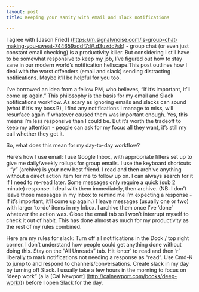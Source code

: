 ```yaml
---
layout: post
title: Keeping your sanity with email and slack notifications

---
```


I agree with [Jason Fried] (https://m.signalvnoise.com/is-group-chat-making-you-sweat-744659addf7d#.d3uzdc7sk) - group chat (or even just constant email checking) is a productivity killer. But considering I still have to be somewhat responsive to keep my job, I’ve figured out how to stay sane in our modern world’s notification hellscape.This post outlines how I deal with the worst offenders (email and slack) sending distracting notifications. Maybe it’ll be helpful for you too.

I’ve borrowed an idea from a fellow PM, who believes, “If it’s important, it’ll come up again.” This philosophy is the basis for my email and Slack notifications workflow. As scary as ignoring emails and slacks can sound (what if it’s my boss!?), I find any notifications I manage to miss, will resurface again if whatever caused them was important enough. Yes, this means I’m less responsive than I could be. But it’s worth the tradeoff to keep my attention - people can ask for my focus all they want, it’s still my call whether they get it.

So, what does this mean for my day-to-day workflow?

Here’s how I use email: 
I use Google Inbox, with appropriate filters set up to give me daily/weekly rollups for group emails.
I use the keyboard shortcuts - “y” (archive) is your new best friend. I read and then archive anything without a direct action item for me to follow up on. I can always search for it if I need to re-read later.
Some messages only require a quick (sub 2 minute) response. I deal with them immediately, then archive. (NB: I don’t leave those messages in my Inbox to remind me I’m expecting a response - If it’s important, it’ll come up again.)
I leave messages (usually one or two) with larger ‘to-do’ items in my Inbox. I archive them once I’ve ‘done’ whatever the action was.
Close the email tab so I won’t interrupt myself to check it out of habit. This has done almost as much for my productivity as the rest of my rules combined.

Here are my rules for slack:
Turn off all notifications in the Dock / top right corner. I don’t understand how people could get anything done without doing this.
Stay on the “All Unreads” tab.
Hit ‘enter’ to read and then ‘r’ liberally to mark notifications not needing a response as “read”.
Use Cmd-K to jump to and respond to channels/conversations.
Create slack in my day by turning off Slack. I usually take a few hours in the morning to focus on “deep work” (a la [Cal Newport] (http://calnewport.com/books/deep-work/)) before I open Slack for the day.




